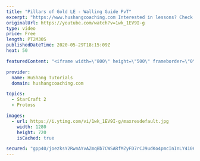```yaml
---
title: "Pillars of Gold LE - Walling Guide PvT"
excerpt: "https://www.hushangcoaching.com Interested in lessons? Check out the website for more information ------------------------------------------------------------------------------------------------------- Want to support HuShang Tutorials directly? Patreon is a website where you can contribute a monthly"
originalUrl: https://youtube.com/watch?v=1wk_1EV9I-g
type: video
price: Free
length: PT2M30S
publishedDateTime: 2020-05-29T18:15:09Z
heat: 50

featuredContent: "<iframe width=\"800\" height=\"500\" frameborder=\"0\" src=\"https://www.youtube.com/embed/1wk_1EV9I-g\" allow=\"accelerometer; autoplay; encrypted-media; gyroscope; picture-in-picture\" allowfullscreen></iframe>"

provider:
  name: HuShang Tutorials
  domain: hushangcoaching.com

topics:
  - StarCraft 2
  - Protoss

images:
  - url: https://i.ytimg.com/vi/1wk_1EV9I-g/maxresdefault.jpg
    width: 1280
    height: 720
    isCached: true

secured: "gpp40/joezksY2RwnAYvAZmqBb7CWSARfMZyFD7rCJ9udKo4pmcInInLY4106EsiAKPO4K2TfdhFR1Cv04Wp6zbk7SrO1+x6lC8JCvB2nHw8hdkRo+1z5E4qXdhXNQ6mlB+BKXf26VLU9IqGHFzd+q+Qy19mODy4sOnmg517OX/Cj7rYoOwCQ95TGk8dAHqTSLci8PbpzieksmI7XE9DYhy4nP4oOnLICGSJeELJZsdGMYpJjydBQawME122fXeRvVsPH/sWw58TX3mpoLLOjmnLfbK6QAjAuxFknGOC7G1c8PQlz1Y85hHe/4U4Tr3ZQE3ijeTeR49PLGo1S7pmBiRwtmRMBQ0P6cYcii0VQr7LQqoSo17fkKeEVBDtIlk3plQVPuT5bjaW+SXkG92za0OuMc7u85ypNAOJFyfhP2A=;LzfGIXLDRMd/0vPkpTeE0g=="
---
```


